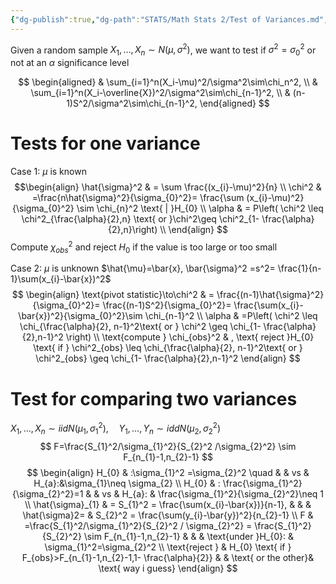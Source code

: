 ```yaml
---
{"dg-publish":true,"dg-path":"STATS/Math Stats 2/Test of Variances.md","permalink":"/stats/math-stats-2/test-of-variances/","created":"2025-03-21T20:05:06.616-04:00","updated":"2025-07-07T17:32:42.555-04:00"}
---
```


Given a random sample $X_{1},\dots,X_{n}\sim N(\mu,\sigma^2)$, we want to test if $\sigma^2 = \sigma_{0}^2$ or not at an $\alpha$ significance level

$$
\begin{aligned}
 & \sum_{i=1}^n(X_i-\mu)^2/\sigma^2\sim\chi_n^2, \\
 & \sum_{i=1}^n(X_i-\overline{X})^2/\sigma^2\sim\chi_{n-1}^2, \\
 & (n-1)S^2/\sigma^2\sim\chi_{n-1}^2,
\end{aligned}
$$

# Tests for one variance

Case 1: $\mu$ is known
$$\begin{align}
\hat{\sigma}^2  & = \sum \frac{(x_{i}-\mu)^2}{n} \\
\chi^2 & =\frac{n\hat{\sigma}^2}{\sigma_{0}^2}= \frac{\sum (x_{i}-\mu)^2}{\sigma_{0}^2} \sim \chi_{n}^2 \text{ | }H_{0} \\
\alpha  & = P\left( \chi^2 \leq \chi^2_{\frac{\alpha}{2},n} \text{ or }\chi^2\geq \chi^2_{1- \frac{\alpha}{2},n}\right) \\
\end{align}
$$
Compute $\chi_{obs}^2$ and reject $H_{0}$ if the value is too large or too small

Case 2: $\mu$ is unknown
$\hat{\mu}=\bar{x}, \bar{\sigma}^2 =s^2= \frac{1}{n-1}\sum(x_{i}-\bar{x})^2$
$$
\begin{align}
\text{pivot statistic}\to\chi^2 & = \frac{(n-1)\hat{\sigma}^2}{\sigma_{0}^2}= \frac{(n-1)S^2}{\sigma_{0}^2}= \frac{\sum(x_{i}-\bar{x})^2}{\sigma_{0}^2}\sim \chi_{n-1}^2 \\
\alpha & =P\left( \chi^2 \leq \chi_{\frac{\alpha}{2}, n-1}^2\text{ or } \chi^2 \geq \chi_{1- \frac{\alpha}{2},n-1}^2 \right) \\
\text{compute }  \chi_{obs}^2 & , \text{ reject }H_{0} \text{ if } \chi^2_{obs} \leq \chi_{\frac{\alpha}{2}, n-1}^2\text{ or } \chi^2_{obs} \geq \chi_{1- \frac{\alpha}{2},n-1}^2
\end{align}
$$

# Test for comparing two variances
$X_{1},\dots,X_{n}\sim iid N(\mu_{1},\sigma_{1}^2),\quad Y_{1},\dots,Y_{n}\sim idd N(\mu_{2},\sigma_{2}^2)$
$$
F=\frac{S_{1}^2/\sigma_{1}^2}{S_{2}^2 /\sigma_{2}^2} \sim F_{n_{1}-1,n_{2}-1}
$$
$$
\begin{align}
H_{0} & :\sigma_{1}^2  =\sigma_{2}^2 \quad   &  & vs   &   H_{a}:&\sigma_{1}\neq \sigma_{2} \\
H_{0} & : \frac{\sigma_{1}^2}{\sigma_{2}^2}=1 &  & vs   &  H_{a}: & \frac{\sigma_{1}^2}{\sigma_{2}^2}\neq 1 \\
\hat{\sigma}_{1}  & = S_{1}^2 = \frac{\sum(x_{i}-\bar{x})}{n-1},  &  &  &  \hat{\sigma}2= & S_{2}^2 = \frac{\sum(y_{i}-\bar{y})^2}{n_{2}-1} \\
F & =\frac{S_{1}^2/\sigma_{1}^2}{S_{2}^2 / \sigma_{2}^2} = \frac{S_{1}^2}{S_{2}^2}    \sim     F_{n_{1}-1,n_{2}-1}   &  &  &   \text{under }H_{0}: & \sigma_{1}^2=\sigma_{2}^2  \\
\text{reject }  & H_{0} \text{ if } F_{obs}>F_{n_{1}-1,n_{2}-1,1- \frac{\alpha}{2}} &  &  \text{ or the other}& \text{ way i guess} 
 \end{align}
$$

